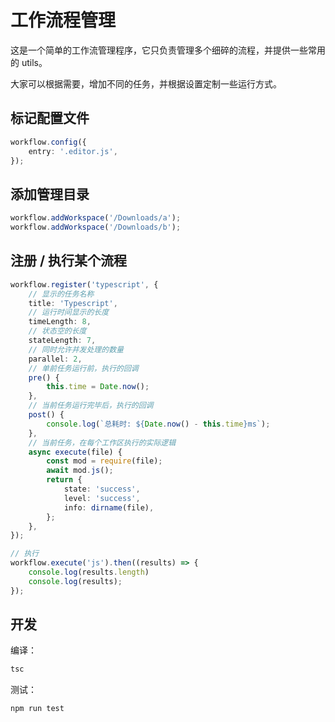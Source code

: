 # 工作流程管理

这是一个简单的工作流管理程序，它只负责管理多个细碎的流程，并提供一些常用的 utils。

大家可以根据需要，增加不同的任务，并根据设置定制一些运行方式。

## 标记配置文件

```typescript
workflow.config({
    entry: '.editor.js',
});
```

## 添加管理目录

```typescript
workflow.addWorkspace('/Downloads/a');
workflow.addWorkspace('/Downloads/b');
```

## 注册 / 执行某个流程

```typescript
workflow.register('typescript', {
    // 显示的任务名称
    title: 'Typescript',
    // 运行时间显示的长度
    timeLength: 8,
    // 状态空的长度
    stateLength: 7,
    // 同时允许并发处理的数量
    parallel: 2,
    // 单前任务运行前，执行的回调
    pre() {
        this.time = Date.now();
    },
    // 当前任务运行完毕后，执行的回调
    post() {
        console.log(`总耗时: ${Date.now() - this.time}ms`);
    },
    // 当前任务，在每个工作区执行的实际逻辑
    async execute(file) {
        const mod = require(file);
        await mod.js();
        return {
            state: 'success',
            level: 'success',
            info: dirname(file),
        };
    },
});

// 执行
workflow.execute('js').then((results) => {
    console.log(results.length)
    console.log(results);
});
```

## 开发

编译：
```bash
tsc
```

测试：
```bash
npm run test
```
